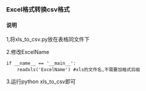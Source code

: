 ### Excel格式转换csv格式 

#### 说明

1,将xls_to_csv.py放在表格同文件下

2.修改ExcelName

```
if __name__ == '__main__':
    readxls('ExcelName') #xls的文件名,不需要加格式后缀
```

3.运行python xls_to_csv即可
